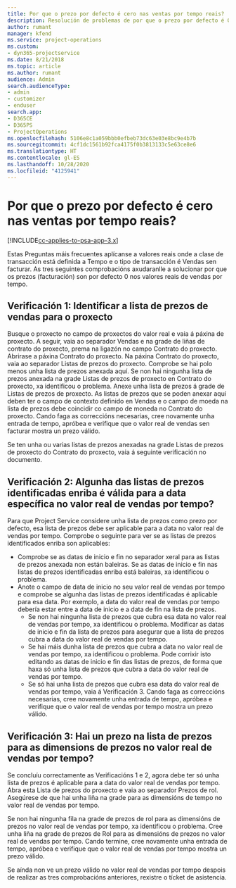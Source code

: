 ```yaml
---
title: Por que o prezo por defecto é cero nas ventas por tempo reais?
description: Resolución de problemas de por que o prezo por defecto é 0 nas vendas por tempo reais.
author: rumant
manager: kfend
ms.service: project-operations
ms.custom:
- dyn365-projectservice
ms.date: 8/21/2018
ms.topic: article
ms.author: rumant
audience: Admin
search.audienceType:
- admin
- customizer
- enduser
search.app:
- D365CE
- D365PS
- ProjectOperations
ms.openlocfilehash: 5106e8c1a059bbb0efbeb73dc63e03e8bc9e4b7b
ms.sourcegitcommit: 4cf1dc1561b92fca4175f0b3813133c5e63ce8e6
ms.translationtype: HT
ms.contentlocale: gl-ES
ms.lasthandoff: 10/28/2020
ms.locfileid: "4125941"
---
```

# <a name="why-is-price-defaulting-to-zero-on-time-sales-actuals"></a>Por que o prezo por defecto é cero nas ventas por tempo reais?

[!INCLUDE[cc-applies-to-psa-app-3.x](../includes/cc-applies-to-psa-app-3x.md)]

Estas Preguntas máis frecuentes aplícanse a valores reais onde a clase de transacción está definida a Tempo e o tipo de transacción é Vendas sen facturar. As tres seguintes comprobacións axudaranlle a solucionar por que os prezos (facturación) son por defecto 0 nos valores reais de vendas por tempo.

## <a name="check-1-identify-the-sales-price-list-for-the-project"></a>Verificación 1: Identificar a lista de prezos de vendas para o proxecto

Busque o proxecto no campo de proxectos do valor real e vaia á páxina de proxecto. A seguir, vaia ao separador Vendas e na grade de liñas de contrato do proxecto, prema na ligazón no campo Contrato do proxecto. Abrirase a páxina Contrato do proxecto. Na páxina Contrato do proxecto, vaia ao separador Listas de prezos do proxecto. Comprobe se hai polo menos unha lista de prezos anexada aquí. Se non hai ningunha lista de prezos anexada na grade Listas de prezos de proxecto en Contrato do proxecto, xa identificou o problema. Anexe unha lista de prezos á grade de Listas de prezos de proxecto. As listas de prezos que se poden anexar aquí deben ter o campo de contexto definido en Vendas e o campo de moeda na lista de prezos debe coincidir co campo de moneda no Contrato do proxecto. Cando faga as correccións necesarias, cree novamente unha entrada de tempo, apróbea e verifique que o valor real de vendas sen facturar mostra un prezo válido. 

Se ten unha ou varias listas de prezos anexadas na grade Listas de prezos de proxecto do Contrato do proxecto, vaia á seguinte verificación no documento.

## <a name="check-2-are-any-of-the-price-lists-identified-above-valid-for-the-specific-date-of-the-time-sales-actual"></a>Verificación 2: Algunha das listas de prezos identificadas enriba é válida para a data específica no valor real de vendas por tempo?

Para que Project Service considere unha lista de prezos como prezo por defecto, esa lista de prezos debe ser aplicable para a data no valor real de vendas por tempo. Comprobe o seguinte para ver se as listas de prezos identificados enriba son aplicables:
- Comprobe se as datas de inicio e fin no separador xeral para as listas de prezos anexada non están baleiras. Se as datas de inicio e fin nas listas de prezos identificadas enriba está baleiras, xa identificou o problema. 
- Anote o campo de data de inicio no seu valor real de vendas por tempo e comprobe se algunha das listas de prezos identificadas é aplicable para esa data. Por exemplo, a data do valor real de vendas por tempo debería estar entre a data de inicio e a data de fin na lista de prezos. 
    - Se non hai ningunha lista de prezos que cubra esa data no valor real de vendas por tempo, xa identificou o problema. Modificar as datas de inicio e fin da lista de prezos para asegurar que a lista de prezos cubra a data do valor real de vendas por tempo. 
    - Se hai máis dunha lista de prezos que cubra a data no valor real de vendas por tempo, xa identificou o problema. Pode corrixir isto editando as datas de inicio e fin das listas de prezos, de forma que haxa só unha lista de prezos que cubra a data do valor real de vendas por tempo. 
    - Se só hai unha lista de prezos que cubra esa data do valor real de vendas por tempo, vaia á Verificación 3.
Cando faga as correccións necesarias, cree novamente unha entrada de tempo, apróbea e verifique que o valor real de vendas por tempo mostra un prezo válido.

## <a name="check-3-is-there-a-price-in-the-price-list-for-the-pricing-dimensions-on-the-time-sales-actual"></a>Verificación 3: Hai un prezo na lista de prezos para as dimensions de prezos no valor real de vendas por tempo?

Se concluíu correctamente as Verificacións 1 e 2, agora debe ter só unha lista de prezos é aplicable para a data do valor real de vendas por tempo. Abra esta Lista de prezos do proxecto e vaia ao separador Prezos de rol. Asegúrese de que hai unha liña na grade para as dimensións de tempo no valor real de vendas por tempo.

Se non hai ningunha fila na grade de prezos de rol para as dimensións de prezos no valor real de vendas por tempo, xa identificou o problema. Cree unha liña na grade de prezos de Rol para as dimensións de prezos no valor real de vendas por tempo. Cando termine, cree novamente unha entrada de tempo, apróbea e verifique que o valor real de vendas por tempo mostra un prezo válido.

Se aínda non ve un prezo válido no valor real de vendas por tempo despois de realizar as tres comprobacións anteriores, rexistre o tícket de asistencia. 


